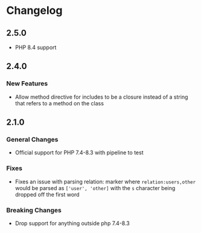 # Changelog

## 2.5.0

* PHP 8.4 support

## 2.4.0

### New Features

* Allow method directive for includes to be a closure instead of a string that refers to a method on the class

## 2.1.0

### General Changes

* Official support for PHP 7.4-8.3 with pipeline to test

### Fixes

* Fixes an issue with parsing relation: marker where `relation:users,other` would be parsed as `['user', 'other]` with
  the `s` character being dropped off the first word

### Breaking Changes

* Drop support for anything outside php 7.4-8.3
